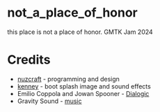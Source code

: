 # not_a_place_of_honor

this place is not a place of honor. GMTK Jam 2024

# Credits

- [nuzcraft](nuzcraft.com) - programming and design
- [kenney](kenney.nl) - boot splash image and sound effects
- Emilio Coppola and Jowan Spooner - [Dialogic](https://github.com/dialogic-godot/dialogic)
- Gravity Sound - [music](https://gravity-sound.itch.io/drone-ambience)
